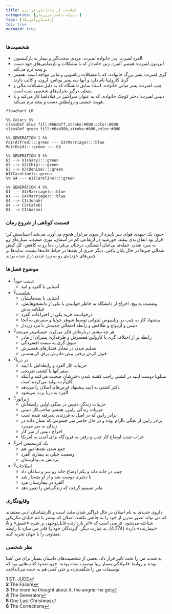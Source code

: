 ```yaml
---
title: اصلاحات از جاناتان فرانزن
categories: [ادبیات داستانی,رمان]
tags: [داستان,آمریکا]
toc: true
mermaid: true
---
```


### شخصیت‌ها
- آلفرد لمبرت: پدر خانواده لمبرت، مردی سخت‌گیر و بیمار به پارکینسون.
- انی‌دون لمبرت: همسر آلفرد، زنی خانه‌دار که با مشکلات و نارضایتی‌های خود دست و پنجه نرم می‌کند.
- گری لمبرت: پسر بزرگ خانواده، که با مشکلات زناشویی و مالی مواجه است. همسر گری کارولینا نام دارد و آنها سه پسر یوناس، آرون،‌ و کالب دارند
- چیپ لمبرت: پسر میانی خانواده، استاد سابق دانشگاه که به دلیل مشکلات مالی و شغلی درگیر بحران‌های شخصی شده است.
- دنیس لمبرت: دختر کوچک خانواده، که به عنوان سرآشپز در فیلادلفیا کار می‌کند و با هویت جنسی و روابطش دست و پنجه نرم می‌کند.


```mermaid
flowchart LR

%% Colors %%
classDef blue fill:#66deff,stroke:#000,color:#000
classDef green fill:#6ad98b,stroke:#000,color:#000

%% GENERATION 1 %%
Fa1(Alfred):::green --- G3(Marriage):::blue
Mo1(Enid):::green --- G3

%% GENERATION 3 %%
G3 --> U1(Gary):::green
G3 --> U2(Chip):::green
G3 --> U3(Denise):::green
W1(Caroline):::green 
%% G4 --- W1(Caroline):::green

%% GENERATION 4 %%
U1 --- G4(Marriage):::blue
W1 --- G4(Marriage):::blue
G4 --> C1(Jonah)
G4 --> C2(Caleb)
G4 --> C3(Aaron)
```

### قسمت کوتاهی از شروع رمان
جنون یک جبهه‌ی هوای سر پاییزه از سوی مرغزار هجوم می‌آورد. می‌شد احساسش کر: قرار بود اتفاق بدی بیفتد. خورشید در ارتفاعی کم در آسمان، نوری ضعیف، ستاره‌ای رو به سرد شدن. حمله‌ی بی‌امان آشفتگی. درختان بی‌قرار، دما رو به کاهش، کل کیش شمالی چیزها در حال پایان یافتن. دیگر خبری از بچه‌ها در حیاط خانه‌ها نیست. سایه‌ها بر چمن‌های خزنده‌ی رو به زرد شدن دراز شده بودند.

### موضوع فصل‌ها
- سنت جود<sup id="a1">[1](#f1)</sup>: 
  - آشنایی با آلفرد و انید 
- شکست<sup id="a2">[2](#f2)</sup>: 
  - آشنا‌یی با بچه‌هایشان
  - وضعیت بد پیچ، اخراج از دانشگاه به خاطر خوابیدن با یکی از دانشجوهایش، فیلنامه بدش
  - درخواست خرید یکی از اختراعات آلفرد
  - پیشنهاد کار به چیپ در ویلینیوس لیتوانی توسط شوهر جولبا و سفرش به آنجا
  - دنیس و ازدواج و طلاقش و رابطه احتمالی جدیدش با مرد زن‌دار
- هر چه بیشتر درباره‌اش فکر می‌کرد، عصبانی‌تر می‌شد<sup id="a3">[3](#f3)</sup>
  - رابطه پر از اختلاف گری با کارولین همسرش و طرفداری پسران از مادر
  - سوق گری به سمت افسردگی
  - تسلیم شدن در مقابل فشار‌های همسرش
  - قبول کردن نرفتن پیش مادرش برای کریسمس
- در دریا<sup id="a3">[3](#f3)</sup> 
  - جزییات کار آلفرد و رابطه‌اش با اینید
  - سفر آنها با کشتی تفریحی
  - سیلویا دوست اینید در کشتی راجب کشته شدن دخترشان صحبت می‌کنند و اینکه گان‌آرت تولید می‌کرده است.
  - دکتر کشتی به اینید پیشنهاد قرص‌های اصلان را می‌دهد.
  - آلفرد به دریا پرت می‌شود
- ژنراتور<sup id="a4">[4](#f4)</sup>
  - جزییات زندگی دنیس در بچگی،‌اولین رابطه‌اش
  - جزییات زندگی رابین، همسر صاحب‌کار دنیس
  - برادر رابین که در اصل به فرزندی پذیرفته شده است
  - برادر رابین از بچگی ناآرام بوده و در حال حاضر سر خشونتی که نشان داده در زندان به سر می‌برد
  - اخراج دنیس از سر کار
  - خراب شدن اوضاع کار چیپ و رفتن به فرودگاه برای آمدن به آمریکا
- یک کریسمس آخر<sup id="a5">[5](#f5)</sup>
  - جمع شدن بچه‌ها دور هم
  - وضعیت خیلی بد بیماری آلفرد
  - بردنش به بیمارستان
- اصلاحات<sup id="a6">[6](#f6)</sup>
  - چیپ در خانه ماند و یکم اوضاع خانه رو سر و سامان داد
  - با دختری دوست شد و از او بچه‌‌دار شد
  - آلفرد در بیمارستان مرد
  - مادر تصمیم گرفت که زندگی‌اش را تغییر دهد

### وقایع‌نگاری

   داروی جدیدی به نام اصلان در حال فراگیر شدن ملت است و کارشناسان ادبی معتقدند که می تواند تصور مدرن از خود را به چالش بکشد. اصلان که بیشتر با نام خیابان مکزیکی A شناخته می‌شود، قرصی است که «اثر بازدارنده قابل‌توجهی بر شرم «عمیق» و «بیمارنده» دارد» (4.774). به عبارت دیگر، گیرندگان خود را قادر می سازد تا رابطه متفاوتی را با جهان تجربه کنند.

### نظر شخصی
به شدت من را تحت تاثیر قرار داد. بعضی از شخصیت‌های داستان بسیار برای من آشنا بودند و روابط خانوادگی بسیار زیبا توصیف شده بودند. جزو معدود کتاب‌هایی بود که توصیفات من را شگفت‌زده و حتی کمی هم به خنده می‌انداخت.

<b id="f1">1</b> <span class="footnote">ST. JUDE</span>[↩](#a1)
<br><b id="f2">2</b> <span class="footnote">The Failure</span>[↩](#a2)
<br><b id="f3">3</b> <span class="footnote">The more he thought about it, the angrier he got</span>[↩](#a3)
<br><b id="f4">4</b> <span class="footnote">The Generator</span>[↩](#a4)
<br><b id="f5">5</b> <span class="footnote">One Last Christmas</span>[↩](#a5)
<br><b id="f6">6</b> <span class="footnote">The Corrections</span>[↩](#a6)
